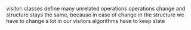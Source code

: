 visitor:
classes define many unrelated operations
operations change and structure stays the same, because in case of change in the structure we have to change a lot in our visitors
algorithms have to keep state
